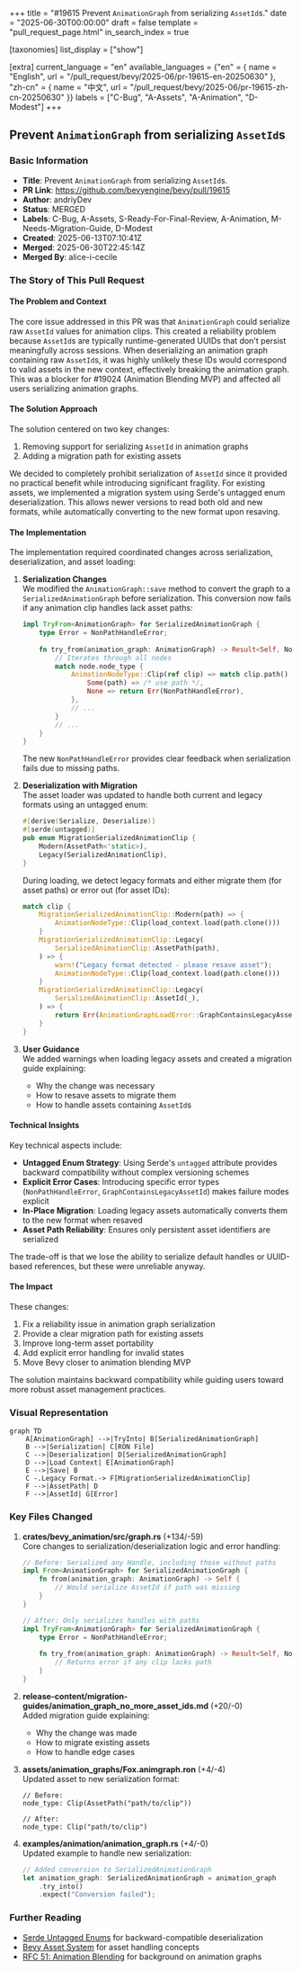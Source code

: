 +++
title = "#19615 Prevent `AnimationGraph` from serializing `AssetId`s."
date = "2025-06-30T00:00:00"
draft = false
template = "pull_request_page.html"
in_search_index = true

[taxonomies]
list_display = ["show"]

[extra]
current_language = "en"
available_languages = {"en" = { name = "English", url = "/pull_request/bevy/2025-06/pr-19615-en-20250630" }, "zh-cn" = { name = "中文", url = "/pull_request/bevy/2025-06/pr-19615-zh-cn-20250630" }}
labels = ["C-Bug", "A-Assets", "A-Animation", "D-Modest"]
+++

## Prevent `AnimationGraph` from serializing `AssetId`s

### Basic Information
- **Title**: Prevent `AnimationGraph` from serializing `AssetId`s.
- **PR Link**: https://github.com/bevyengine/bevy/pull/19615
- **Author**: andriyDev
- **Status**: MERGED
- **Labels**: C-Bug, A-Assets, S-Ready-For-Final-Review, A-Animation, M-Needs-Migration-Guide, D-Modest
- **Created**: 2025-06-13T07:10:41Z
- **Merged**: 2025-06-30T22:45:14Z
- **Merged By**: alice-i-cecile

### The Story of This Pull Request

#### The Problem and Context
The core issue addressed in this PR was that `AnimationGraph` could serialize raw `AssetId` values for animation clips. This created a reliability problem because `AssetId`s are typically runtime-generated UUIDs that don't persist meaningfully across sessions. When deserializing an animation graph containing raw `AssetId`s, it was highly unlikely these IDs would correspond to valid assets in the new context, effectively breaking the animation graph. This was a blocker for #19024 (Animation Blending MVP) and affected all users serializing animation graphs.

#### The Solution Approach
The solution centered on two key changes:
1. Removing support for serializing `AssetId` in animation graphs
2. Adding a migration path for existing assets

We decided to completely prohibit serialization of `AssetId` since it provided no practical benefit while introducing significant fragility. For existing assets, we implemented a migration system using Serde's untagged enum deserialization. This allows newer versions to read both old and new formats, while automatically converting to the new format upon resaving.

#### The Implementation
The implementation required coordinated changes across serialization, deserialization, and asset loading:

1. **Serialization Changes**  
   We modified the `AnimationGraph::save` method to convert the graph to a `SerializedAnimationGraph` before serialization. This conversion now fails if any animation clip handles lack asset paths:

   ```rust
   impl TryFrom<AnimationGraph> for SerializedAnimationGraph {
       type Error = NonPathHandleError;
       
       fn try_from(animation_graph: AnimationGraph) -> Result<Self, NonPathHandleError> {
           // Iterates through all nodes
           match node.node_type {
               AnimationNodeType::Clip(ref clip) => match clip.path() {
                   Some(path) => /* use path */,
                   None => return Err(NonPathHandleError),
               },
               // ...
           }
           // ...
       }
   }
   ```

   The new `NonPathHandleError` provides clear feedback when serialization fails due to missing paths.

2. **Deserialization with Migration**  
   The asset loader was updated to handle both current and legacy formats using an untagged enum:

   ```rust
   #[derive(Serialize, Deserialize)]
   #[serde(untagged)]
   pub enum MigrationSerializedAnimationClip {
       Modern(AssetPath<'static>),
       Legacy(SerializedAnimationClip),
   }
   ```

   During loading, we detect legacy formats and either migrate them (for asset paths) or error out (for asset IDs):

   ```rust
   match clip {
       MigrationSerializedAnimationClip::Modern(path) => {
           AnimationNodeType::Clip(load_context.load(path.clone()))
       }
       MigrationSerializedAnimationClip::Legacy(
           SerializedAnimationClip::AssetPath(path),
       ) => {
           warn!("Legacy format detected - please resave asset");
           AnimationNodeType::Clip(load_context.load(path.clone()))
       }
       MigrationSerializedAnimationClip::Legacy(
           SerializedAnimationClip::AssetId(_),
       ) => {
           return Err(AnimationGraphLoadError::GraphContainsLegacyAssetId);
       }
   }
   ```

3. **User Guidance**  
   We added warnings when loading legacy assets and created a migration guide explaining:
   - Why the change was necessary
   - How to resave assets to migrate them
   - How to handle assets containing `AssetId`s

#### Technical Insights
Key technical aspects include:
- **Untagged Enum Strategy**: Using Serde's `untagged` attribute provides backward compatibility without complex versioning schemes
- **Explicit Error Cases**: Introducing specific error types (`NonPathHandleError`, `GraphContainsLegacyAssetId`) makes failure modes explicit
- **In-Place Migration**: Loading legacy assets automatically converts them to the new format when resaved
- **Asset Path Reliability**: Ensures only persistent asset identifiers are serialized

The trade-off is that we lose the ability to serialize default handles or UUID-based references, but these were unreliable anyway.

#### The Impact
These changes:
1. Fix a reliability issue in animation graph serialization
2. Provide a clear migration path for existing assets
3. Improve long-term asset portability
4. Add explicit error handling for invalid states
5. Move Bevy closer to animation blending MVP

The solution maintains backward compatibility while guiding users toward more robust asset management practices.

### Visual Representation

```mermaid
graph TD
    A[AnimationGraph] -->|TryInto| B[SerializedAnimationGraph]
    B -->|Serialization| C[RON File]
    C -->|Deserialization| D[SerializedAnimationGraph]
    D -->|Load Context| E[AnimationGraph]
    E -->|Save| B
    C -.Legacy Format.-> F[MigrationSerializedAnimationClip]
    F -->|AssetPath| D
    F -->|AssetId| G[Error]
```

### Key Files Changed

1. **crates/bevy_animation/src/graph.rs** (+134/-59)  
   Core changes to serialization/deserialization logic and error handling:

   ```rust
   // Before: Serialized any Handle, including those without paths
   impl From<AnimationGraph> for SerializedAnimationGraph {
       fn from(animation_graph: AnimationGraph) -> Self {
           // Would serialize AssetId if path was missing
       }
   }
   
   // After: Only serializes handles with paths
   impl TryFrom<AnimationGraph> for SerializedAnimationGraph {
       type Error = NonPathHandleError;
       
       fn try_from(animation_graph: AnimationGraph) -> Result<Self, NonPathHandleError> {
           // Returns error if any clip lacks path
       }
   }
   ```

2. **release-content/migration-guides/animation_graph_no_more_asset_ids.md** (+20/-0)  
   Added migration guide explaining:
   - Why the change was made
   - How to migrate existing assets
   - How to handle edge cases

3. **assets/animation_graphs/Fox.animgraph.ron** (+4/-4)  
   Updated asset to new serialization format:

   ```ron
   // Before:
   node_type: Clip(AssetPath("path/to/clip"))
   
   // After:
   node_type: Clip("path/to/clip")
   ```

4. **examples/animation/animation_graph.rs** (+4/-0)  
   Updated example to handle new serialization:

   ```rust
   // Added conversion to SerializedAnimationGraph
   let animation_graph: SerializedAnimationGraph = animation_graph
       .try_into()
       .expect("Conversion failed");
   ```

### Further Reading
- [Serde Untagged Enums](https://serde.rs/enum-representations.html#untagged) for backward-compatible deserialization
- [Bevy Asset System](https://bevyengine.org/learn/book/assets/) for asset handling concepts
- [RFC 51: Animation Blending](https://github.com/bevyengine/rfcs/blob/main/rfcs/51-animation-composition.md) for background on animation graphs